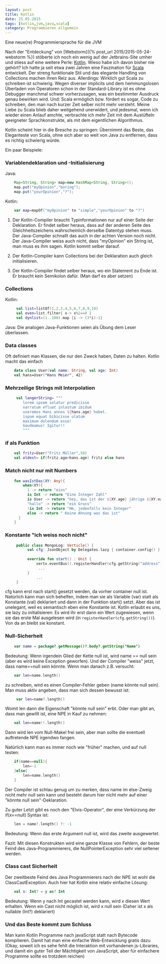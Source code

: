 ```yaml
---
layout: post
title: Kotlin
date: 25.05.2015
tags: [kotlin,jvm,java,scala]
category: Programmieren allgemein
---
```


Eine neue(re) Programmiersprache für die JVM

Nach der "Entdeckung" von [Webstorm]({% post_url 2015/2015-05-24-webstorm %}) stöberte ich noch ein wenig auf der Jetbrains-Site umher und stiess 
auf eine weitere Perle: [Kotlin](http://kotlinlang.org/). Wieso habe ich davon bisher nie gehört? Ich hatte ja seit etwa zwei Jahren eine
Faszination für [Scala](http://www.scala-lang.org/) entwickelt. Der streng funktionale Stil und das elegante Handling von Collections machen
ihren Reiz aus. Allerdings: Wirklich gut Scala zu schreiben ist schwierig. Wegen diverser implicits und dem hemmungslosen Überladen von Operatoren schon in der Standard-Library ist es ohne Debugger manchmal schwer vorherzusagen, was ein bestimmter Ausdruck 
genau bewirken wird. Und: Scala ermöglich bzw. fördert es sogar, Code zu schreiben, den man nach kurzer Zeit selber nicht mehr versteht. Meine Liebe zu Scala blieb daher weitgehend
unerwidert, und jedesmal, wenn ich wieder einen Anlauf amchte, verbrachte ich mehr Zeit mit dem Austüfteln geeigneter Sprachkonstrukte, als mit 
dem eigentlichen Algorithmus.
 
Kotlin scheint hier in die Bresche zu springen: Übernimmt das Beste, das Eleganteste von Scala, ohne sich aber so weit von Java zu entfernen,
dass es richtig schwierig würde. 

Ein paar Beispiele:

### Variablendeklaration und -Initialisierung

Java: 

```java
    Map<String, String> map=new HashMap<String, String>();
    map.put("myOpinion","boring");
    map.put("yourOpinion","?");
```
Kotlin:

```kotlin
    var map=mapOf("myOpinion" to "simple","yourOpinion" to "?")
```

1. Der Kotlin-Compiler braucht Typinformationen nur auf einer Seite der Deklaration. Er findet selber heraus, dass auf der anderen Seite des Gleichheitszeichens wahrscheinlich derselbe Datentyp stehen muss. Der Java-Compiler schnallt das auch in der achten Version noch nicht. Der Java-Compiler weiss auch nicht, dass "myOpinion" ein String ist, man muss es ihm sagen. Kotlin kommt selber darauf.

2. Der Kotlin-Compiler kann Collections bei der Deklaration auch gleich initialisieren.

3. Der Kotlin-Compiler findet selber heraus, wo ein Statement zu Ende ist. Er braucht kein Semikolon dafür. (Man darf es aber setzen)

### Collections

Kotlin:
```kotlin
     val list=listOf(1,2,3,4,5,6,7,8,9,10)
     val even=list.filter{ x-> x%2==0 }
     val dynlist=(1..100).map {i -> (3*i)-1}
```     
Java: Die analogen Java-Funktionen seien als Übung dem Leser überlassen.

### Data classes

Oft definiert man Klassen, die nur den Zweck haben, Daten zu halten. Kotlin macht das einfach

```kotlin
    data class User(val name: String, val age: Int)
    val hans=User("Hans Meier", 42)
```

### Mehrzeilige Strings mit Interpolation

```kotlin
     val langerString= """
	    lorem ipsem solatur predicisse
	    narratum efluat inlastum ibidum
	    useremos Hans annos ${hans.age} habet.
	    ispum equat bibicisse ulatum 
	    maximum dolendum esse!
	    Gaudeamus! Igitur!! 
	    """
```

### if als Funktion

```kotlin
    val fritz=User("Fritz Müller",58)
    val oldest= if(fritz.age>hans.age) fritz else hans
```

### Match nicht nur mit Numbers

```kotlin
    fun wasIstDas(XY: Any){
        when(XY){
          1 -> return "eins"
          is Int -> return "Eine Integer Zahl"
          is User -> return "hey, das ist der ${XY.age} jährige ${XY.name}!"
          "hallo" -> return "ein Gruss"
          !is Int -> return "Hm, jedenfalls kein Integer"
          else -> return " Keine Ahnung was das ist"
      }
    }
```

### Konstante "ich weiss noch nicht"

```kotlin 
     public class MongoLog: Verticle() {
          val cfg: JsonObject by Delegates.lazy { container.config() }
          
          override fun start() : Unit {
              vertx.eventBus().registerHandler(cfg.getString("address"), LogHandler())
               ...
          }
              ...
     }
``` 

cfg kann erst nach start() gesetzt werden, da vorher container null ist. Natürlich kann man sich behelfen, indem man sie als Variable (var) statt als Konstante (val) deklariert und dann in der Funktion start() setzt. Aber das ist unelegant, weil es semantisch eben eine Konstante ist. Kotlin erlaubt es uns, sie lazy zu initialisieren: Es wird ihr erst dann ein Wert zugewiesen, wenn sie das erste Mal ausgelesen wird (in `registerHandler(cfg.getString())`). Von da an bleibt sie konstant.


### Null-Sicherheit

```kotlin
    var name = package?.getMessage()?.body?.getString("Name")
```

Bedeutung: Wenn irgendein Glied der Kette null ist, wird name == null sein (aber es wird keine Exception geworfen). Und der Compiler "weiss" jetzt, dass name==null sein könnte. Wenn man danach z.B. versucht: 

```kotlin  
    var len=name.length()
```

zu schreiben, wird es einen Compiler-Fehler geben (name könnte null sein). Man muss aktiv angeben, dass man sich dessen bewusst ist:

```kotlin 
     var len=name?.length()
```

Womit len dann die Eigenschaft "könnte null sein" erbt. Oder man gibt an, dass man gewillt ist, eine NPE in Kauf zu nehmen:

```kotlin
    val len=name!!.length()
```

Dann wird len vom Null-Makel frei sein, aber man sollte die eventuell auftretende NPE irgendwo fangen.

Natürlich kann man es immer noch wie "früher" machen, und auf null testen:

```kotlin
    if(name==null){
        len=-1
    }else{
        len=name.length()
    }
```

Der Compiler ist schlau genug um zu merken, dass name im else-Zweig nicht mehr null sein kann und besteht darum hier nicht mehr auf einer "könnte null sein"-Deklaration.

Zu guter Letzt gibt es noch den "Elvis-Operator", der eine Verkürzung der if(x==null) Syntax ist:

```kotlin
    len = name?.length() ?: -1
```

Bedeutung: Wenn das erste Argument null ist, wird das zweite ausgewertet.


Fazit: Mit diesen Konstrukten wird eine ganze Klasse von Fehlern, der beste Feind des Java-Programmierers, die NullPointerException sehr viel seltener werden.
  
  
### Class cast Sicherheit
  
Der zweitbeste Feind des Java Programmierers nach der NPE ist wohl die ClassCastException. Auch hier hat Kotlin eine relativ einfache Lösung:

```kotlin
    val x: Int? = y as? Int
```

Bedeutung: Wenn y nach Int gecastet werden kann, wird x diesen Wert erhalten. Wenn ein Cast nicht möglich ist, wird x null sein (Daher ist x als nullable (Int?) deklariert)

### Und das Beste kommt zum Schluss

Man kann Kotlin Programme nach javaScript statt nach Bytecode kompilieren. Damit hat man eine einfache Web-Entwicklung gratis dazu (Okay, soweit ich es sehe fehlt die Interaktion mit vorhandenen js-Libraries, und damit ein guter Teil der Mächtigkeit von JavaScript, aber für einfachere Programme sollte es trotzdem reichen)
